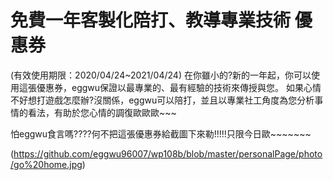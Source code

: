 免費一年客製化陪打、教導專業技術 優惠券
========
(有效使用期限：2020/04/24~2021/04/24)
  在你雖小的?新的一年起，你可以使用這張優惠券，eggwu保證以最專業的、最有經驗的技術來傳授與您。
  如果心情不好想打遊戲怎麼辦?沒關係，eggwu可以陪打，並且以專業社工角度為您分析事情的看法，有助於您心情的調復歐歐歐~~~
  
  
  怕eggwu食言嗎????何不把這張優惠券給截圖下來勒!!!!!只限今日歐~~~~~~~
  
  (https://github.com/eggwu96007/wp108b/blob/master/personalPage/photo/go%20home.jpg)
 
